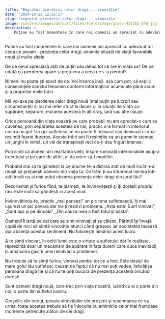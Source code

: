 ```yaml
---
title: "Regretul pierderii celor dragi... vinovăție"
date: '2014-10-22 12:26:27'
slug: 'regretul-pierderii-celor-dragi----vinovatie'
image: /content/images/default/files/field/image/grass-435762_640.jpg
description: >-
    Puține au fost momentele în care noi oamenii am apreciat cu adevărat tot ceea ce aveam - prezența celor dragi, anumite situații de viață favorabile nouă și multe altele.De ce omul apreciază atât de p
---
```

<div class="kg-card-markdown"><p>Puține au fost momentele în care noi oamenii am apreciat cu adevărat tot ceea ce aveam - prezența celor dragi, anumite situații de viață favorabile nouă și multe altele.</p>
<p>De ce omul apreciază atât de puțin sau deloc tot ce are în viața sa? De ce odată cu pierderea apare și prețuirea a ceea ce s-a pierdut?</p>
<p>Nimeni nu poate ști exact de ce. Voi încerca însă, așa cum pot, să explic consecințele acestui fenomen conform informațiilor acumulate până acum și a propriilor mele trăiri.</p>
<p>Mă voi axa pe pierderea celor dragi nouă (mai puțin pe lucruri sau circumstanțe) și nu mă refer strict la deces ci la situații de viață ca: supărare, separare, mutarea acesteia în alt oraș, țară sau alte cauze.</p>
<p>Orice persoană din viața noastră pe care probabil nu am apreciat-o cum se cuvenea, prin separarea acesteia de noi, practic s-a format în interiorul nostru un gol. Un gol sufletesc ce nu poate fi măsurat sau diminuat ci doar resimțit foarte dureros. Aceste trăiri pot fi resimțite ca un pumn în stomac, un junghi în inimă, un val de transpirații reci ce-ți dau friguri intense.</p>
<p>Poți simți că aluneci din realitatea vieții, înspre ruminații interminabile asupra trecutului și pe care de altfel, ai da orice să-l modifici.</p>
<p>Probabil stai să te gândești la ce anume te-a distras atât de mult încât n-ai reușit să prețuiești oamenii din viața ta. Ce trăiri ți-au întunecat mintea într-atât încât nu ai mai putut observa prezența celor dragi din jurul tău?</p>
<p>Dezorientat și furios fiind, te blamezi, te învinovățești și îți dorești propriul rău. Este inutil să gândești în acest mod.</p>
<p>Învinovățindu-te, practic „mai pansezi” un pic rana sufletească, îți mai ușurezi un pic povara dar nu-ți rezolvi problema. „Asta este! Sunt vinovat”, „Sunt așa și pe dincolo”, „Din cauza mea a fost totul și basta”.</p>
<p>Oamenii îi iartă pe cei care se simt vinovați și se căiesc. Părinții își învață copiii de mici să simtă vinovăție atunci când greșesc iar societatea taxează dur absența acestui sentiment. Nu folosește nimănui acest lucru.</p>
<p>A te simți vinovat, în ochii lumii este o virtute a sufletului dar în realitate, reprezintă doar un mecanism de apărare în fața durerii care duce inevitabil, la amânarea găsirii unei rezolvări a problemei.</p>
<p>Nu trebuie să te simți furios, vinovat pentru tot ce a fost. Este destul de mare golul tău sufletesc cauzat de faptul că nu mai poți vedea, îmbrățișa persoana dragă ție și că nu te poți bucura de prezența acesteia oricând dorești.</p>
<p>Sunt oameni dragi nouă, care trec prin viața noastră, luând cu ei o parte din noi, o parte din sufletul nostru.</p>
<p>Greșelile din trecut, povara vinovățiilor din prezent și resemnarea ce va urma, toate acestea trebuie să fie înlocuite cu amintirile celor mai frumoase momente petrecute alături de cei dragi.</p>
<p> </p>
</div>
    